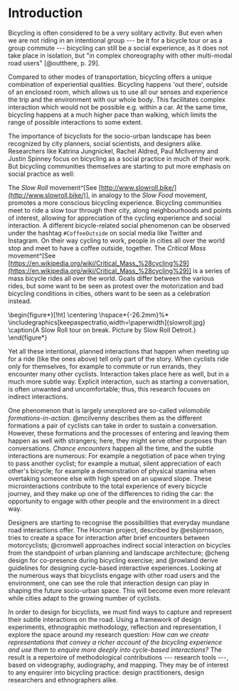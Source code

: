 # Introduction

<!-- Ok, what's this about? -->

Bicycling is often considered to be a very solitary activity. But even when we are not riding in an intentional group --- be it for a bicycle tour or as a group commute --- bicycling can still be a social experience, as it does not take place in isolation, but "in complex choreography with other multi-modal road users" [@outthere, p. 29].

Compared to other modes of transportation, bicycling offers a unique combination of experiential qualities. Bicycling happens 'out there', outside of an enclosed room, which allows us to use all our senses and experience the trip and the environment with our whole body. This facilitates complex interaction which would not be possible e.g. within a car. At the same time, bicycling happens at a much higher pace than walking, which limits the range of possible interactions to some extent.

The importance of bicyclists for the socio-urban landscape has been recognized by city planners, social scientists, and designers alike. Researchers like Katrina Jungnickel, Rachel Aldred, Paul McIlvenny and Justin Spinney focus on bicycling as a social practice in much of their work. But bicycling communities themselves are starting to put more emphasis on social practice as well:

The *Slow Roll* movement^[See [http://www.slowroll.bike/](http://www.slowroll.bike/)], in analogy to the *Slow Food* movement, promotes a more conscious bicycling experience. Bicycling communities meet to ride a slow tour through their city, along neighbourhoods and points of interest, allowing for appreciation of the cycling experience and social interaction.
A different bicycle-related social phenomenon can be observed under the hashtag `#CoffeeOutside` on social media like Twitter and Instagram. On their way cycling to work, people in cities all over the world stop and meet to have a coffee outside, together.
The *Critical Mass* movement^[See [https://en.wikipedia.org/wiki/Critical_Mass_%28cycling%29](https://en.wikipedia.org/wiki/Critical_Mass_%28cycling%29)] is a series of mass bicycle rides all over the world. Goals differ between the various rides, but some want to be seen as protest over the motorization and bad bicycling conditions in cities, others want to be seen as a celebration instead.

\begin{figure*}[!ht]
  \centering
  \hspace*{-26.2mm}%*
  \includegraphics[keepaspectratio,width=\paperwidth]{slowroll.jpg}
  \caption{A Slow Roll tour on break. Picture by Slow Roll Detroit.}
\end{figure*}

<!-- Ok, that's nice. But what does that have to do with design? -->

Yet all these intentional, planned interactions that happen when meeting up for a ride (like the ones above) tell only part of the story. When cyclists ride only for themselves, for example to commute or run errands, they encounter many other cyclists. Interaction takes place here as well, but in a much more subtle way. Explicit interaction, such as starting a conversation, is often unwanted and uncomfortable; thus, this research focuses on indirect interactions.

One phenomenon that is largely unexplored are so-called *vélomobile formations-in-action*. @mcilvenny describes them as the different formations a pair of cyclists can take in order to sustain a conversation. However, these formations and the processes of entering and leaving them happen as well with strangers; here, they might serve other purposes than conversations. *Chance encounters* happen all the time, and the subtle interactions are numerous: For example a negotiation of pace when trying to pass another cyclist; for example a mutual, silent appreciation of each other's bicycle; for example a demonstration of physical stamina when overtaking someone else with high speed on an upward slope.
These microinteractions contribute to the total experience of every bicycle journey, and they make up one of the differences to riding the car: the opportunity to engage with other people and the environment in a direct way.

<!-- Now we're talking. What's your role in this? -->

Designers are starting to recognise the possibilities that everyday mundane road interactions offer. The Hocman project, described by @esbjornsson, tries to create a space for interaction after brief encounters between motorcyclists; @cromwell approaches indirect social interaction on bicycles from the standpoint of urban planning and landscape architecture; @cheng design for co-presence during bicycling exercise; and @rowland derive guidelines for designing cycle-based interactive experiences. Looking at the numerous ways that bicyclists engage with other road users and the environment, one can see the role that interaction design can play in shaping the future socio-urban space. This will become even more relevant while cities adapt to the growing number of cyclists.

In order to design for bicyclists, we must find ways to capture and represent their subtle interactions on the road. Using a framework of design experiments, ethnographic methodology, reflection and representation, I explore the space around my research question: *How can we create representations that convey a richer account of the bicycling experience and use them to enquire more deeply into cycle-based interactions?*
The result is a repertoire of methodological contributions --- research tools ---, based on videography, audiography, and mapping. They may be of interest to any enquirer into bicycling practice: design practitioners, design researchers and ethnographers alike.

